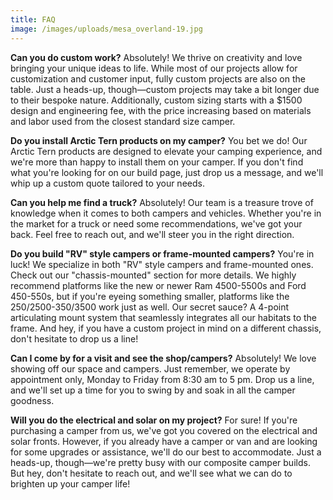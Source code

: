 ```yaml
---
title: FAQ
image: /images/uploads/mesa_overland-19.jpg
---
```


**Can you do custom work?** Absolutely! We thrive on creativity and love bringing your unique ideas to life. While most of our projects allow for customization and customer input, fully custom projects are also on the table. Just a heads-up, though—custom projects may take a bit longer due to their bespoke nature. Additionally, custom sizing starts with a $1500 design and engineering fee, with the price increasing based on materials and labor used from the closest standard size camper.

**Do you install Arctic Tern products on my camper?** You bet we do! Our Arctic Tern products are designed to elevate your camping experience, and we're more than happy to install them on your camper. If you don't find what you're looking for on our build page, just drop us a message, and we'll whip up a custom quote tailored to your needs.

**Can you help me find a truck?** Absolutely! Our team is a treasure trove of knowledge when it comes to both campers and vehicles. Whether you're in the market for a truck or need some recommendations, we've got your back. Feel free to reach out, and we'll steer you in the right direction.

**Do you build "RV" style campers or frame-mounted campers?** You're in luck! We specialize in both "RV" style campers and frame-mounted ones. Check out our "chassis-mounted" section for more details. We highly recommend platforms like the new or newer Ram 4500-5500s and Ford 450-550s, but if you're eyeing something smaller, platforms like the 250/2500-350/3500 work just as well. Our secret sauce? A 4-point articulating mount system that seamlessly integrates all our habitats to the frame. And hey, if you have a custom project in mind on a different chassis, don't hesitate to drop us a line!

**Can I come by for a visit and see the shop/campers?** Absolutely! We love showing off our space and campers. Just remember, we operate by appointment only, Monday to Friday from 8:30 am to 5 pm. Drop us a line, and we'll set up a time for you to swing by and soak in all the camper goodness.

**Will you do the electrical and solar on my project?** For sure! If you're purchasing a camper from us, we've got you covered on the electrical and solar fronts. However, if you already have a camper or van and are looking for some upgrades or assistance, we'll do our best to accommodate. Just a heads-up, though—we're pretty busy with our composite camper builds. But hey, don't hesitate to reach out, and we'll see what we can do to brighten up your camper life!
